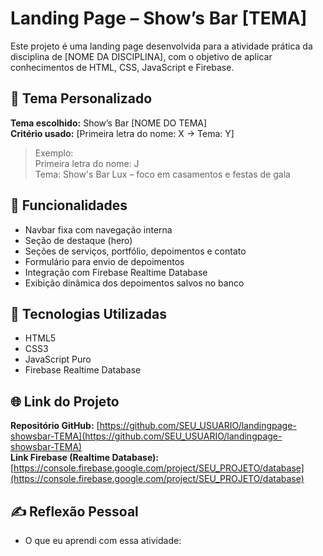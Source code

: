 # Landing Page – Show’s Bar [TEMA]

Este projeto é uma landing page desenvolvida para a atividade prática da disciplina de [NOME DA DISCIPLINA], com o objetivo de aplicar conhecimentos de HTML, CSS, JavaScript e Firebase.

## 🎯 Tema Personalizado

**Tema escolhido:** Show’s Bar [NOME DO TEMA]  
**Critério usado:** [Primeira letra do nome: X → Tema: Y]

> Exemplo:  
> Primeira letra do nome: J  
> Tema: Show's Bar Lux – foco em casamentos e festas de gala

## 🔧 Funcionalidades

- Navbar fixa com navegação interna
- Seção de destaque (hero)
- Seções de serviços, portfólio, depoimentos e contato
- Formulário para envio de depoimentos
- Integração com Firebase Realtime Database
- Exibição dinâmica dos depoimentos salvos no banco

## 🚀 Tecnologias Utilizadas

- HTML5
- CSS3
- JavaScript Puro 
- Firebase Realtime Database

## 🌐 Link do Projeto

**Repositório GitHub:** [https://github.com/SEU_USUARIO/landingpage-showsbar-TEMA](https://github.com/SEU_USUARIO/landingpage-showsbar-TEMA)  
**Link Firebase (Realtime Database):** [https://console.firebase.google.com/project/SEU_PROJETO/database](https://console.firebase.google.com/project/SEU_PROJETO/database)

## ✍️ Reflexão Pessoal

- O que eu aprendi com essa atividade:

